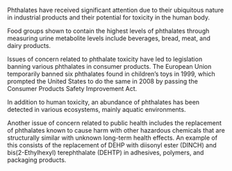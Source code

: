 Phthalates have received significant attention due to their ubiquitous nature in industrial products and their potential for toxicity in the human body.

Food groups shown to contain the highest levels of phthalates through measuring urine metabolite levels include beverages, bread, meat, and dairy products.

Issues of concern related to phthalate toxicity have led to legislation banning various phthalates in consumer products. The European Union temporarily banned six phthalates found in children’s toys in 1999, which prompted the United States to do the same in 2008 by passing the Consumer Products Safety Improvement Act.

In addition to human toxicity, an abundance of phthalates has been detected in various ecosystems, mainly aquatic environments.

Another issue of concern related to public health includes the replacement of phthalates known to cause harm with other hazardous chemicals that are structurally similar with unknown long-term health effects. An example of this consists of the replacement of DEHP with diisonyl ester (DINCH) and bis(2-Ethylhexyl) terephthalate (DEHTP) in adhesives, polymers, and packaging products.